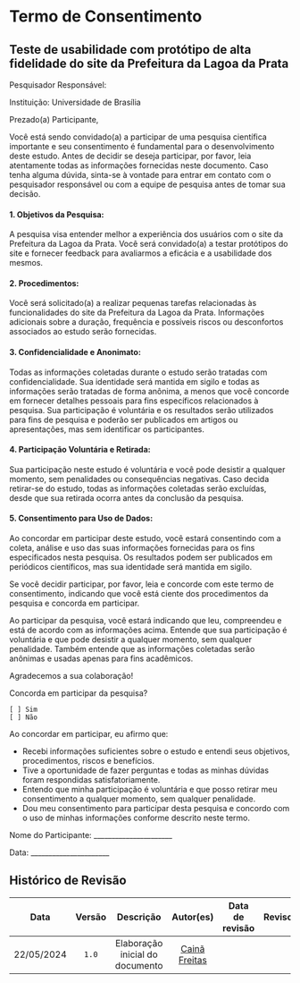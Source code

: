 # Termo de Consentimento

## Teste de usabilidade com protótipo de alta fidelidade do site da Prefeitura da Lagoa da Prata

Pesquisador Responsável:

Instituição: Universidade de Brasília

Prezado(a) Participante,

Você está sendo convidado(a) a participar de uma pesquisa científica importante e seu consentimento é fundamental para o desenvolvimento deste estudo. Antes de decidir se deseja participar, por favor, leia atentamente todas as informações fornecidas neste documento. Caso tenha alguma dúvida, sinta-se à vontade para entrar em contato com o pesquisador responsável ou com a equipe de pesquisa antes de tomar sua decisão.

#### 1. Objetivos da Pesquisa:
A pesquisa visa entender melhor a experiência dos usuários com o site da Prefeitura da Lagoa da Prata. Você será convidado(a) a testar protótipos do site e fornecer feedback para avaliarmos a eficácia e a usabilidade dos mesmos.

#### 2. Procedimentos:
Você será solicitado(a) a realizar pequenas tarefas relacionadas às funcionalidades do site da Prefeitura da Lagoa da Prata. Informações adicionais sobre a duração, frequência e possíveis riscos ou desconfortos associados ao estudo serão fornecidas.

#### 3. Confidencialidade e Anonimato:
Todas as informações coletadas durante o estudo serão tratadas com confidencialidade. Sua identidade será mantida em sigilo e todas as informações serão tratadas de forma anônima, a menos que você concorde em fornecer detalhes pessoais para fins específicos relacionados à pesquisa. Sua participação é voluntária e os resultados serão utilizados para fins de pesquisa e poderão ser publicados em artigos ou apresentações, mas sem identificar os participantes.

#### 4. Participação Voluntária e Retirada:
Sua participação neste estudo é voluntária e você pode desistir a qualquer momento, sem penalidades ou consequências negativas. Caso decida retirar-se do estudo, todas as informações coletadas serão excluídas, desde que sua retirada ocorra antes da conclusão da pesquisa.

#### 5. Consentimento para Uso de Dados:
Ao concordar em participar deste estudo, você estará consentindo com a coleta, análise e uso das suas informações fornecidas para os fins especificados nesta pesquisa. Os resultados podem ser publicados em periódicos científicos, mas sua identidade será mantida em sigilo.

Se você decidir participar, por favor, leia e concorde com este termo de consentimento, indicando que você está ciente dos procedimentos da pesquisa e concorda em participar.

Ao participar da pesquisa, você estará indicando que leu, compreendeu e está de acordo com as informações acima. Entende que sua participação é voluntária e que pode desistir a qualquer momento, sem qualquer penalidade. Também entende que as informações coletadas serão anônimas e usadas apenas para fins acadêmicos.

Agradecemos a sua colaboração!

Concorda em participar da pesquisa?

    [ ] Sim
    [ ] Não

Ao concordar em participar, eu afirmo que:

- Recebi informações suficientes sobre o estudo e entendi seus objetivos, procedimentos, riscos e benefícios.
- Tive a oportunidade de fazer perguntas e todas as minhas dúvidas foram respondidas satisfatoriamente.
- Entendo que minha participação é voluntária e que posso retirar meu consentimento a qualquer momento, sem qualquer penalidade.
- Dou meu consentimento para participar desta pesquisa e concordo com o uso de minhas informações conforme descrito neste termo.

Nome do Participante: ______________________

Data: ______________________

## Histórico de Revisão

|    Data    | Versão |                Descrição                 |                                         Autor(es)                                          | Data de revisão |                 Revisor(es)                  |
| :--------: | :----: | :--------------------------------------: | :----------------------------------------------------------------------------------------: | :-------------: | :------------------------------------------: |
| 22/05/2024 | `1.0`  |  Elaboração inicial do documento   |      [Cainã Freitas](https://github.com/freitasc) |      |  |